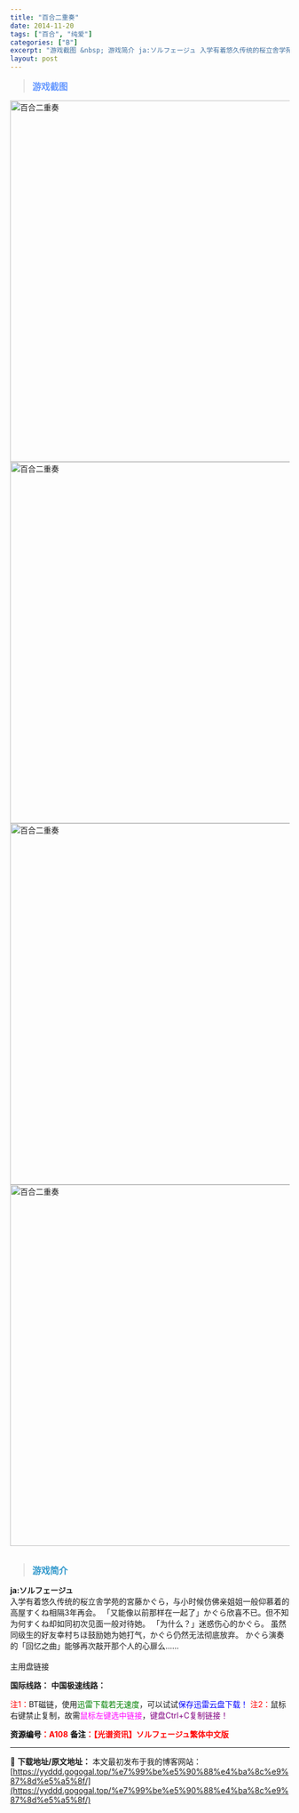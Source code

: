 ```yaml
---
title: "百合二重奏"
date: 2014-11-20
tags: ["百合", "纯爱"]
categories: ["B"]
excerpt: "游戏截图 &nbsp; 游戏简介 ja:ソルフェージュ 入学有着悠久传统的桜立舎学苑的宮藤かぐら，与小时候仿佛亲姐姐一般仰慕着的高屋すくね相隔3年再会。 「又能像以前那样在一起了」かぐら欣喜不已。但不知为何すくね却如同初次见面一般对待她。 「为什么？」迷惑伤心的かぐら。 虽然同级生的好友幸村ちほ鼓励&hellip;"
layout: post
---
```


<div>
<blockquote><b><span style="font-size: 12pt; color: #6699ff;">游戏截图</span></b></blockquote>
<div><img title="点击放大" src="https://yyddd.gogogal.top/wp-content/uploads/2025/04/20250424_680a1af7bf459.webp" alt="百合二重奏" width="650" /></div>
<div><img title="点击放大" src="https://yyddd.gogogal.top/wp-content/uploads/2025/04/20250424_680a1af926e22.webp" alt="百合二重奏" width="650" /></div>
<div><img title="点击放大" src="https://yyddd.gogogal.top/wp-content/uploads/2025/04/20250424_680a1afa5e6d0.webp" alt="百合二重奏" width="650" /></div>
<div><img title="点击放大" src="https://yyddd.gogogal.top/wp-content/uploads/2025/04/20250424_680a1afb8a024.webp" alt="百合二重奏" width="650" /></div>
&nbsp;
<blockquote><b><span style="font-size: 12pt; color: #3399cc;">游戏简介</span></b></blockquote>
<div><strong>ja:ソルフェージュ</strong></div>
<div>入学有着悠久传统的桜立舎学苑的宮藤かぐら，与小时候仿佛亲姐姐一般仰慕着的高屋すくね相隔3年再会。
「又能像以前那样在一起了」かぐら欣喜不已。但不知为何すくね却如同初次见面一般对待她。
「为什么？」迷惑伤心的かぐら。
虽然同级生的好友幸村ちほ鼓励她为她打气，かぐら仍然无法彻底放弃。
かぐら演奏的「回忆之曲」能够再次敲开那个人的心扉么……</div>
&nbsp;

</div>
<div class="panel panel-primary">
<div class="panel-heading">主用盘链接</div>
<div class="panel-body">

<b>国际线路：</b>
<b>中国极速线路：</b>


<span style="color: #ff0000;">注1：</span>BT磁链，使用<span style="color: #008000;">迅雷下载若无速度</span>，可以试试<span style="color: #0000ff;">保存迅雷云盘下载！</span>
<span style="color: #ff0000;">注2：</span>鼠标右键禁止复制，故需<span style="color: #ff00ff;">鼠标左键选中链接</span>，<span style="color: #800080;">键盘Ctrl+C复制链接！</span>

</div>
<div class="panel-footer"><span style="color: #ff0000;"><b><span style="color: #000000;">资源编号</span>：A108</b></span>
<span style="color: #ff0000;"><b><span style="color: #000000;">备注</span>：【光谱资讯】ソルフェージュ繁体中文版</b></span></div>
</div>

---
📖 **下载地址/原文地址：** 本文最初发布于我的博客网站：[https://yyddd.gogogal.top/%e7%99%be%e5%90%88%e4%ba%8c%e9%87%8d%e5%a5%8f/](https://yyddd.gogogal.top/%e7%99%be%e5%90%88%e4%ba%8c%e9%87%8d%e5%a5%8f/)
